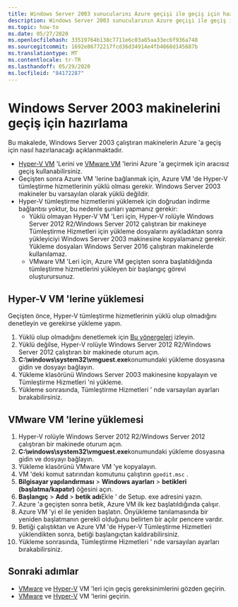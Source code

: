 ```yaml
---
title: Windows Server 2003 sunucularını Azure geçişi ile geçiş için hazırlama
description: Windows Server 2003 sunucularının Azure geçişi ile geçiş için nasıl hazırlanacağını öğrenin.
ms.topic: how-to
ms.date: 05/27/2020
ms.openlocfilehash: 33519764b138c7711e6c03a85aa33ec6f936a748
ms.sourcegitcommit: 1692e86772217fcd36d34914e4fb4868d145687b
ms.translationtype: MT
ms.contentlocale: tr-TR
ms.lasthandoff: 05/29/2020
ms.locfileid: "84172287"
---
```

# <a name="prepare-windows-server-2003-machines-for-migration"></a>Windows Server 2003 makinelerini geçiş için hazırlama

Bu makalede, Windows Server 2003 çalıştıran makinelerin Azure 'a geçiş için nasıl hazırlanacağı açıklanmaktadır. 

- [Hyper-V VM](tutorial-migrate-hyper-v.md) 'Lerini ve [VMware VM](tutorial-migrate-vmware.md) 'lerini Azure 'a geçirmek için aracısız geçiş kullanabilirsiniz.
- Geçişten sonra Azure VM 'lerine bağlanmak için, Azure VM 'de Hyper-V tümleştirme hizmetlerinin yüklü olması gerekir. Windows Server 2003 makineler bu varsayılan olarak yüklü değildir.
- Hyper-V tümleştirme hizmetlerini yüklemek için doğrudan indirme bağlantısı yoktur, bu nedenle şunları yapmanız gerekir:
    - Yüklü olmayan Hyper-V VM 'Leri için, Hyper-V rolüyle Windows Server 2012 R2/Windows Server 2012 çalıştıran bir makineye Tümleştirme Hizmetleri için yükleme dosyalarını ayıkladıktan sonra yükleyiciyi Windows Server 2003 makinesine kopyalamanız gerekir. Yükleme dosyaları Windows Server 2016 çalıştıran makinelerde kullanılamaz.
    - VMware VM 'Leri için, Azure VM geçişten sonra başlatıldığında tümleştirme hizmetlerini yükleyen bir başlangıç görevi oluşturursunuz.


## <a name="install-on-hyper-v-vms"></a>Hyper-V VM 'lerine yüklemesi

Geçişten önce, Hyper-V tümleştirme hizmetlerinin yüklü olup olmadığını denetleyin ve gerekirse yükleme yapın.

1. Yüklü olup olmadığını denetlemek için [Bu yönergeleri](https://docs.microsoft.com/windows-server/virtualization/hyper-v/manage/manage-hyper-v-integration-services#turn-an-integration-service-on-or-off-using-hyper-v-manager) izleyin.
2. Yüklü değilse, Hyper-V rolüyle Windows Server 2012 R2/Windows Server 2012 çalıştıran bir makinede oturum açın.
3. **C:\windows\system32\vmguest.exe**konumundaki yükleme dosyasına gidin ve dosyayı bağlayın.
2. Yükleme klasörünü Windows Server 2003 makinesine kopyalayın ve Tümleştirme Hizmetleri 'ni yükleme.
4. Yükleme sonrasında, Tümleştirme Hizmetleri ' nde varsayılan ayarları bırakabilirsiniz. 

## <a name="install-on-vmware-vms"></a>VMware VM 'lerine yüklemesi

1. Hyper-V rolüyle Windows Server 2012 R2/Windows Server 2012 çalıştıran bir makinede oturum açın.
2. **C:\windows\system32\vmguest.exe**konumundaki yükleme dosyasına gidin ve dosyayı bağlayın.
3. Yükleme klasörünü VMware VM 'ye kopyalayın.
4. VM 'deki komut satırından komutunu çalıştırın ```gpedit.msc``` .
5. **Bilgisayar yapılandırması**  >  **Windows ayarları**  >  **betikleri (başlatma/kapatır)** öğesini açın.
6. **Başlangıç**  >  **Add**  >  **betik adı**Ekle ' de Setup. exe adresini yazın.
7. Azure 'a geçişten sonra betik, Azure VM ilk kez başlatıldığında çalışır.
8. Azure VM 'yi el ile yeniden başlatın. Önyükleme tanılamasında bir yeniden başlatmanın gerekli olduğunu belirten bir açılır pencere vardır.
9. Betiği çalıştıktan ve Azure VM 'de Hyper-V Tümleştirme Hizmetleri yüklendikten sonra, betiği başlangıçtan kaldırabilirsiniz.
10. Yükleme sonrasında, Tümleştirme Hizmetleri ' nde varsayılan ayarları bırakabilirsiniz. 

## <a name="next-steps"></a>Sonraki adımlar

- [VMware](migrate-support-matrix-vmware-migration.md) ve [Hyper-V](migrate-support-matrix-hyper-v-migration.md) VM 'leri için geçiş gereksinimlerini gözden geçirin.
- [VMware](server-migrate-overview.md) ve [Hyper-V](tutorial-migrate-hyper-v.md) VM 'lerini geçirin.
